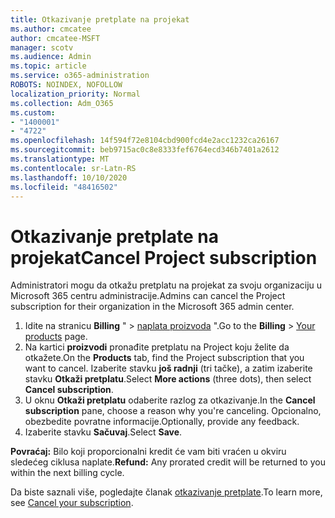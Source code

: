 ```yaml
---
title: Otkazivanje pretplate na projekat
ms.author: cmcatee
author: cmcatee-MSFT
manager: scotv
ms.audience: Admin
ms.topic: article
ms.service: o365-administration
ROBOTS: NOINDEX, NOFOLLOW
localization_priority: Normal
ms.collection: Adm_O365
ms.custom:
- "1400001"
- "4722"
ms.openlocfilehash: 14f594f72e8104cbd900fcd4e2acc1232ca26167
ms.sourcegitcommit: beb9715ac0c8e8333fef6764ecd346b7401a2612
ms.translationtype: MT
ms.contentlocale: sr-Latn-RS
ms.lasthandoff: 10/10/2020
ms.locfileid: "48416502"
---
```

# <a name="cancel-project-subscription"></a><span data-ttu-id="a7dbb-102">Otkazivanje pretplate na projekat</span><span class="sxs-lookup"><span data-stu-id="a7dbb-102">Cancel Project subscription</span></span>

<span data-ttu-id="a7dbb-103">Administratori mogu da otkažu pretplatu na projekat za svoju organizaciju u Microsoft 365 centru administracije.</span><span class="sxs-lookup"><span data-stu-id="a7dbb-103">Admins can cancel the Project subscription for their organization in the Microsoft 365 admin center.</span></span>

1. <span data-ttu-id="a7dbb-104">Idite na stranicu **Billing** " \> [naplata proizvoda](https://go.microsoft.com/fwlink/p/?linkid=842054) ".</span><span class="sxs-lookup"><span data-stu-id="a7dbb-104">Go to the **Billing** \> [Your products](https://go.microsoft.com/fwlink/p/?linkid=842054) page.</span></span>
2. <span data-ttu-id="a7dbb-105">Na kartici **proizvodi** pronađite pretplatu na Project koju želite da otkažete.</span><span class="sxs-lookup"><span data-stu-id="a7dbb-105">On the **Products** tab, find the Project subscription that you want to cancel.</span></span> <span data-ttu-id="a7dbb-106">Izaberite stavku **još radnji** (tri tačke), a zatim izaberite stavku **Otkaži pretplatu**.</span><span class="sxs-lookup"><span data-stu-id="a7dbb-106">Select **More actions** (three dots), then select **Cancel subscription**.</span></span>
3. <span data-ttu-id="a7dbb-107">U oknu **Otkaži pretplatu** odaberite razlog za otkazivanje.</span><span class="sxs-lookup"><span data-stu-id="a7dbb-107">In the **Cancel subscription** pane, choose a reason why you're canceling.</span></span> <span data-ttu-id="a7dbb-108">Opcionalno, obezbedite povratne informacije.</span><span class="sxs-lookup"><span data-stu-id="a7dbb-108">Optionally, provide any feedback.</span></span>
4. <span data-ttu-id="a7dbb-109">Izaberite stavku **Sačuvaj**.</span><span class="sxs-lookup"><span data-stu-id="a7dbb-109">Select **Save**.</span></span>

<span data-ttu-id="a7dbb-110">**Povraćaj:** Bilo koji proporcionalni kredit će vam biti vraćen u okviru sledećeg ciklusa naplate.</span><span class="sxs-lookup"><span data-stu-id="a7dbb-110">**Refund:** Any prorated credit will be returned to you within the next billing cycle.</span></span>

<span data-ttu-id="a7dbb-111">Da biste saznali više, pogledajte članak [otkazivanje pretplate](https://docs.microsoft.com/microsoft-365/commerce/subscriptions/cancel-your-subscription).</span><span class="sxs-lookup"><span data-stu-id="a7dbb-111">To learn more, see [Cancel your subscription](https://docs.microsoft.com/microsoft-365/commerce/subscriptions/cancel-your-subscription).</span></span>